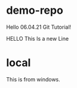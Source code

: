 # demo-repo
Hello 06.04.21 Git Tutorial!

HELLO This Is a new Line

# local

This is from windows.


